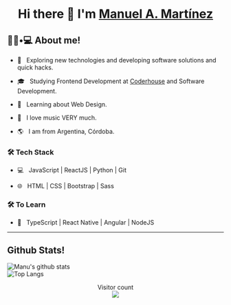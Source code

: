 <h1 align="center">Hi there 👋 I'm <a href="" target="_blank">Manuel A. Martínez</a></h1>

<h2>👨🏻•💻 About me!</h2>

- 🤔 &nbsp; Exploring new technologies and developing software solutions and quick hacks.

- 🎓 &nbsp; Studying Frontend Development at <a href="https://www.coderhouse.com/" target="_blank">Coderhouse</a> and Software Development.

- 🌱 &nbsp; Learning about Web Design.

- 🎵 &nbsp; I love music VERY much.

- 🌎 &nbsp; I am from Argentina, Córdoba.


<h3>🛠 Tech Stack</h3>


- 💻 &nbsp; JavaScript | ReactJS | Python | Git

- 🌐 &nbsp; HTML | CSS | Bootstrap | Sass 


<h3>🛠 To Learn</h3>

- 🔧 &nbsp; TypeScript | React Native | Angular | NodeJS

<hr>


<h2>Github Stats!</h2>

![Manu's github stats](https://github-readme-stats.vercel.app/api?username=manumartinz&theme=tokyonight&show_icons=true)
<br>
![Top Langs](https://github-readme-stats.vercel.app/api/top-langs/?username=manumartinz&layout=compact&theme=tokyonight&show_icons=true)

<!--
<h2>Connect with me!</h2>
<p align="center">
<a href="https://manu-martinez.netlify.app/#inicio" target="_blank"><img alt="Portfolio" src="https://img.shields.io/badge/Website-Portfolio-blue?style=flat&logo=google-chrome"></a>
<a href="https://www.linkedin.com/in/manuel-mart%C3%ADnez-09651b1b6/" target="_blank"><img alt="LinkedIn" src="https://img.shields.io/badge/LinkedIn-@manuelmartinez-blue?style=flat&logo=linkedin"></a>
<a href="mailto:manumartinz@gmail.com"><img alt="Email" src="https://img.shields.io/badge/Email-manumartinz@gmail.com-blue?style=flat&logo=gmail"></a>
</p>
--> 

<p align="center"> 
  Visitor count<br>
  <img src="https://profile-counter.glitch.me/manumartinz/count.svg" />
</p>
